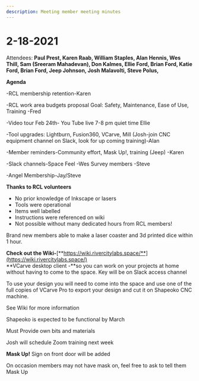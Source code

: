 ```yaml
---
description: Meeting member meeting minutes
---
```


# 2-18-2021

Attendees: **Paul Prest, Karen Raab, William Staples, Alan Hennis, Wes Thill, Sam \(Sreeram Mahadevan\), Don Kalmes, Ellie Ford, Brian Ford, Katie Ford, Brian Ford, Jeep Johnson, Josh Malavolti, Steve Polus,**

**Agenda**

-RCL membership retention-Karen

-RCL work area budgets proposal Goal: Safety, Maintenance, Ease of Use, Training -Fred

-Video tour Feb 24th- You Tube live 7-8 pm quiet time Ellie

-Tool upgrades: Lightburn, Fusion360, VCarve, Mill \(Josh-join CNC equipment channel on Slack, look for up coming training\)-Alan

-Member reminders-Community effort, Mask Up!, training \(Jeep\) -Karen

-Slack channels-Space Feel  -Wes Survey members -Steve

-Angel Membership-Jay/Steve

**Thanks to RCL volunteers**

* No prior knowledge of Inkscape or lasers
* Tools were operational
* Items well labelled
* Instructions were referenced on wiki
* Not possible without many dedicated hours from RCL members!

Brand new members able to make a laser coaster and 3d printed dice within 1 hour.

**Check out the Wiki-**[**https://wiki.rivercitylabs.space/**](https://wiki.rivercitylabs.space/)  
**VCarve desktop client -**so you can work on your projects at home without having to come to the space. Key will be on Slack access channel

To use your design you will need to come into the space and use one of the full copies of VCarve Pro to export your design and cut it on Shapeoko CNC machine.

See Wiki for more information

Shapeoko is expected to be functional by March

Must Provide own bits and materials  

Josh will schedule Zoom training next week

**Mask Up!** Sign on front door will be added

On occasion members may not have mask on, feel free to ask to tell them Mask Up  


  


